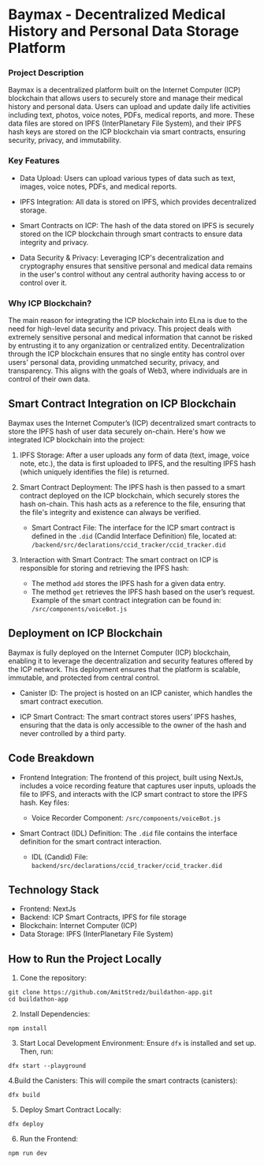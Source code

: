 # Baymax - Decentralized Medical History and Personal Data Storage Platform

### Project Description
Baymax is a decentralized platform built on the Internet Computer (ICP) blockchain that allows users to securely store and manage their medical history and personal data. Users can upload and update daily life activities including text, photos, voice notes, PDFs, medical reports, and more. These data files are stored on IPFS (InterPlanetary File System), and their IPFS hash keys are stored on the ICP blockchain via smart contracts, ensuring security, privacy, and immutability.

### Key Features
- Data Upload: Users can upload various types of data such as text, images, voice notes, PDFs, and medical reports.
+ IPFS Integration: All data is stored on IPFS, which provides decentralized storage.
* Smart Contracts on ICP: The hash of the data stored on IPFS is securely stored on the ICP blockchain through smart contracts to ensure data integrity and privacy.
- Data Security & Privacy: Leveraging ICP's decentralization and cryptography ensures that sensitive personal and medical data remains in the user's control without any central authority having access to or control over it.

### Why ICP Blockchain?
The main reason for integrating the ICP blockchain into ELna is due to the need for high-level data security and privacy. This project deals with extremely sensitive personal and medical information that cannot be risked by entrusting it to any organization or centralized entity. Decentralization through the ICP blockchain ensures that no single entity has control over users' personal data, providing unmatched security, privacy, and transparency. This aligns with the goals of Web3, where individuals are in control of their own data.

## **Smart Contract Integration on ICP Blockchain**
Baymax uses the Internet Computer’s (ICP) decentralized smart contracts to store the IPFS hash of user data securely on-chain. Here's how we integrated ICP blockchain into the project:

1. IPFS Storage: After a user uploads any form of data (text, image, voice note, etc.), the data is first uploaded to IPFS, and the resulting IPFS hash (which uniquely identifies the file) is returned.

2. Smart Contract Deployment: The IPFS hash is then passed to a smart contract deployed on the ICP blockchain, which securely stores the hash on-chain. This hash acts as a reference to the file, ensuring that the file's integrity and existence can always be verified.

    - Smart Contract File: The interface for the ICP smart contract is defined in the `.did` (Candid Interface Definition) file, located at:
    ```/backend/src/declarations/ccid_tracker/ccid_tracker.did```

3. Interaction with Smart Contract: The smart contract on ICP is responsible for storing and retrieving the IPFS hash:

    - The method `add` stores the IPFS hash for a given data entry.
    - The method `get` retrieves the IPFS hash based on the user’s request.
    Example of the smart contract integration can be found in:
    ```/src/components/voiceBot.js```


## **Deployment on ICP Blockchain**
Baymax is fully deployed on the Internet Computer (ICP) blockchain, enabling it to leverage the decentralization and security features offered by the ICP network. This deployment ensures that the platform is scalable, immutable, and protected from central control.

- Canister ID: The project is hosted on an ICP canister, which handles the smart contract execution.
+ ICP Smart Contract: The smart contract stores users’ IPFS hashes, ensuring that the data is only accessible to the owner of the hash and never controlled by a third party.

## **Code Breakdown**
+ Frontend Integration: The frontend of this project, built using NextJs, includes a voice recording feature that captures user inputs, uploads the file to IPFS, and interacts with the ICP smart contract to store the IPFS hash. Key files:

    - Voice Recorder Component:
        ```/src/components/voiceBot.js```
+ Smart Contract (IDL) Definition:
The `.did` file contains the interface definition for the smart contract interaction.

    - IDL (Candid) File:
        ```backend/src/declarations/ccid_tracker/ccid_tracker.did```

## **Technology Stack**
- Frontend: NextJs
- Backend: ICP Smart Contracts, IPFS for file storage
- Blockchain: Internet Computer (ICP)
- Data Storage: IPFS (InterPlanetary File System)

## **How to Run the Project Locally**
1. Cone the repository:
```
git clone https://github.com/AmitStredz/buildathon-app.git
cd buildathon-app
```
2. Install Dependencies:
```
npm install
```
3. Start Local Development Environment: Ensure `dfx` is installed and set up. Then, run:
```
dfx start --playground
```
4.Build the Canisters: This will compile the smart contracts (canisters):
```
dfx build
```
5. Deploy Smart Contract Locally:
```
dfx deploy
```
6. Run the Frontend:
```
npm run dev
```